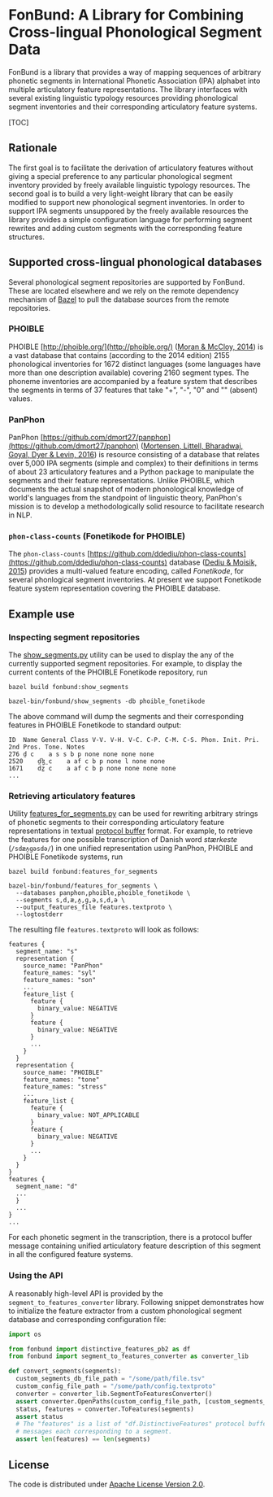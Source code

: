 # FonBund: A Library for Combining Cross-lingual Phonological Segment Data

FonBund is a library that provides a way of mapping sequences of arbitrary
phonetic segments in International Phonetic Association (IPA) alphabet into
multiple articulatory feature representations. The library interfaces
with several existing linguistic typology resources providing phonological
segment inventories and their corresponding articulatory feature systems.

[TOC]

## Rationale

The first goal is to facilitate the derivation of articulatory features
without giving a special preference to any particular phonological segment
inventory provided by freely available linguistic typology resources.
The second goal is to build a very light-weight library that can be easily
modified to support new phonological segment inventories. In order to support
IPA segments unsuppored by the freely available resources the library provides
a simple configuration language for performing segment rewrites and adding custom
segments with the corresponding feature structures.

## Supported cross-lingual phonological databases

Several phonological segment repositories are supported by FonBund. These
are located elsewhere and we rely on the remote dependency mechanism of [Bazel](https://bazel.build/)
to pull the database sources from the remote repositories.

### PHOIBLE

PHOIBLE [http://phoible.org/](http://phoible.org/) ([Moran & McCloy, 2014](https://www.linguistlist.org/LL/fyi/fyi-details.cfm?submissionid=35958257)) is a
vast database that contains (according to the 2014 edition) 2155 phonological
inventories for 1672 distinct languages (some languages have more than one
description available) covering 2160 segment types. The phoneme inventories
are accompanied by a feature system that describes the segments in terms
of 37 features that take "+", "-", "0" and "" (absent) values.

### PanPhon

PanPhon [https://github.com/dmort27/panphon](https://github.com/dmort27/panphon)
([Mortensen, Littell, Bharadwaj, Goyal, Dyer & Levin, 2016](https://aclanthology.info/papers/C16-1328/c16-1328))
is resource consisting of a database that relates over 5,000 IPA
segments (simple and complex) to their definitions in terms of about 23 articulatory
features and a Python package to manipulate the segments and their feature
representations. Unlike PHOIBLE, which documents
the actual snapshot of modern phonological knowledge of world's languages from
the standpoint of linguistic theory, PanPhon's mission is to develop a
methodologically solid resource to facilitate research in NLP.

### `phon-class-counts` (Fonetikode for PHOIBLE)

The `phon-class-counts` [https://github.com/ddediu/phon-class-counts](https://github.com/ddediu/phon-class-counts)
database ([Dediu & Moisik, 2015](http://pubman.mpdl.mpg.de/pubman/item/escidoc:2327732/component/escidoc:2327739/Dediu_Moisik_LREC_2016_151_Paper.pdf)) provides a multi-valued feature encoding, called *Fonetikode*, for several
phonlogical segment inventories. At present we support Fonetikode feature
system representation covering the PHOIBLE database.

## Example use

### Inspecting segment repositories

The [show_segments.py](https://github.com/googlei18n/language-resources/blob/fonbund/fonbund/show_segments.py)
utility can be used to display the any of the currently supported segment repositories. For example, to
display the current contents of the PHOIBLE Fonetikode repository, run

```shell
bazel build fonbund:show_segments

bazel-bin/fonbund/show_segments -db phoible_fonetikode
```

The above command will dump the segments and their corresponding features in
PHOIBLE Fonetikode to standard output:

```shell
ID	Name General Class V-V. V-H. V-C. C-P. C-M. C-S. Phon. Init. Pri. 2nd Pros. Tone. Notes
276	d̤ c    a s s b p none none none none
2520	d̤ɮ̤ c    a af c b p none l none none
1671	dz̤ c    a af c b p none none none none
...
```

### Retrieving articulatory features

Utility [features_for_segments.py](https://github.com/googlei18n/language-resources/blob/fonbund/fonbund/features_for_segments.py)
can be used for rewriting arbitrary strings of phonetic segments to their corresponding
articulatory feature representations in textual [protocol buffer](https://developers.google.com/protocol-buffers)
format. For example, to retrieve the features for one possible transcription of Danish word *stærkeste*
(`/sdæʌ̯ɡəsdə/`) in one unified representation using PanPhon, PHOIBLE and PHOIBLE Fonetikode systems, run

```shell
bazel build fonbund:features_for_segments

bazel-bin/fonbund/features_for_segments \
  --databases panphon,phoible,phoible_fonetikode \
  --segments s,d,æ,ʌ̯,ɡ,ə,s,d,ə \
  --output_features_file features.textproto \
  --logtostderr
```

The resulting file `features.textproto` will look as follows:

```shell
features {
  segment_name: "s"
  representation {
    source_name: "PanPhon"
    feature_names: "syl"
    feature_names: "son"
    ...
    feature_list {
      feature {
        binary_value: NEGATIVE
      }
      feature {
        binary_value: NEGATIVE
      }
      ...
    }
  }
  representation {
    source_name: "PHOIBLE"
    feature_names: "tone"
    feature_names: "stress"
    ...
    feature_list {
      feature {
        binary_value: NOT_APPLICABLE
      }
      feature {
        binary_value: NEGATIVE
      }
      ...
    }
  }
}
features {
  segment_name: "d"
  ...
  }
  ...
}
...
```

For each phonetic segment in the transcription, there is a protocol buffer
message containing unified articulatory feature description of this segment
in all the configured feature systems.

### Using the API

A reasonably high-level API is provided by the `segment_to_features_converter`
library. Following snippet demonstrates how to initialize the feature extractor
from a custom phonological segment database and corresponding configuration
file:

```python
import os

from fonbund import distinctive_features_pb2 as df
from fonbund import segment_to_features_converter as converter_lib

def convert_segments(segments):
  custom_segments_db_file_path = "/some/path/file.tsv"
  custom_config_file_path = "/some/path/config.textproto"
  converter = converter_lib.SegmentToFeaturesConverter()
  assert converter.OpenPaths(custom_config_file_path, [custom_segments_db_file_path]))
  status, features = converter.ToFeatures(segments)
  assert status
  # The "features" is a list of "df.DistinctiveFeatures" protocol buffer
  # messages each corresponding to a segment.
  assert len(features) == len(segments)
```

## License

The code is distributed under [Apache License Version 2.0](https://github.com/googlei18n/language-resources/blob/master/LICENSE).
